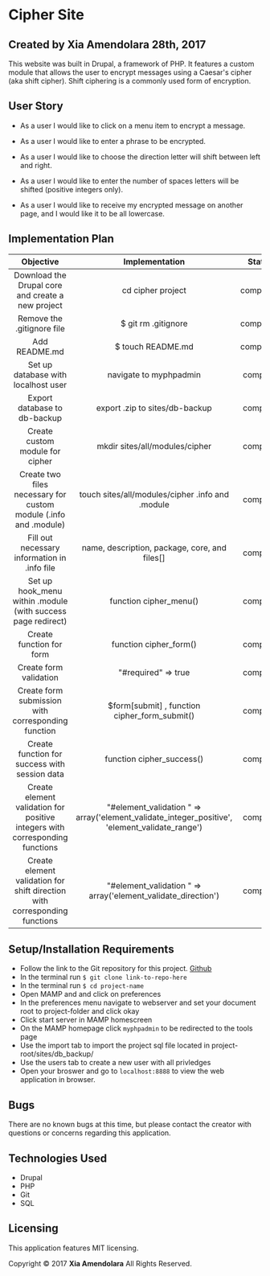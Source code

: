 # Cipher Site

## Created by Xia Amendolara 28th, 2017

  This website was built in Drupal, a framework of PHP. It features a custom module that allows the user to encrypt messages using a Caesar's cipher (aka shift cipher). Shift ciphering is a commonly used form of encryption.


## User Story

* As a user I would like to click on a menu item to encrypt a message.

* As a user I would like to enter a phrase to be encrypted.

* As a user I would like to choose the direction letter will shift between left and right.

* As a user I would like to enter the number of spaces letters will be shifted (positive integers only).

* As a user I would like to receive my encrypted message on another page, and I would like it to be all lowercase.


## Implementation Plan

| Objective | Implementation | Status |
|:-------------:|:-------------:|:-------------:|
| Download the Drupal core and create a new project | cd cipher project | completed |
| Remove the .gitignore file | $ git rm .gitignore | completed |
| Add README.md | $ touch README.md | completed |
| Set up database with localhost user | navigate to myphpadmin | complete |
| Export database to db-backup | export .zip to sites/db-backup | complete |
| Create custom module for cipher | mkdir sites/all/modules/cipher | complete |
|Create two files necessary for custom module (.info and .module)| touch sites/all/modules/cipher .info and .module | complete |
| Fill out necessary information in .info file | name, description, package, core, and files[] | complete |
| Set up hook_menu within .module (with success page redirect) | function cipher_menu() | complete |
| Create function for form | function cipher_form() | complete |
| Create form validation | "#required" => true | complete |
| Create form submission with corresponding function | $form[submit] , function cipher_form_submit() | complete |
| Create function for success  with session data | function cipher_success() | complete |
| Create element validation for positive integers with corresponding functions | "#element_validation " => array('element_validate_integer_positive', 'element_validate_range') | complete |
| Create element validation for shift direction with corresponding functions | "#element_validation " => array('element_validate_direction') | complete |

## Setup/Installation Requirements

  * Follow the link to the Git repository for this project. [Github](https://github.com/Xesme/cameron-coffee.git)
  * In the terminal run `$ git clone link-to-repo-here`
  * In the terminal run `$ cd project-name`
  * Open MAMP and and click on preferences
  * In the preferences menu navigate to webserver and set your document root to project-folder and click okay
  * Click start server in MAMP homescreen
  * On the MAMP homepage click `myphpadmin` to be redirected to the tools page
  * Use the import tab to import the project sql file located in project-root/sites/db_backup/
  * Use the users tab to create a new user with all privledges
  * Open your broswer and go to `localhost:8888` to view the web application in browser.

## Bugs

There are no known bugs at this time, but please contact the creator with questions or concerns regarding this application.

## Technologies Used
* Drupal
* PHP
* Git
* SQL

## Licensing
This application features MIT licensing.

Copyright &copy; 2017 **Xia Amendolara** All Rights Reserved.
